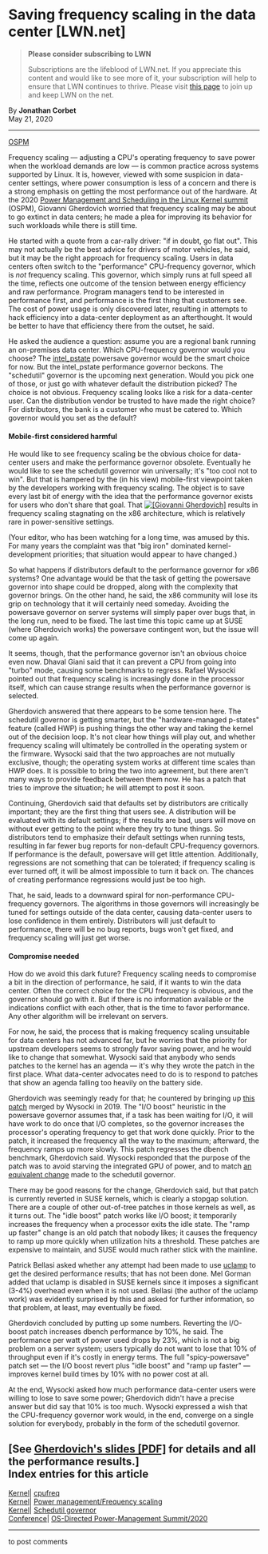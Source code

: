 # Saving frequency scaling in the data center [LWN.net]

> **Please consider subscribing to LWN**
> 
> Subscriptions are the lifeblood of LWN.net. If you appreciate this content and would like to see more of it, your subscription will help to ensure that LWN continues to thrive. Please visit [this page](/Promo/nst-nag1/subscribe) to join up and keep LWN on the net. 

By **Jonathan Corbet**  
May 21, 2020 

* * *

[OSPM](/Articles/820337/)

Frequency scaling — adjusting a CPU's operating frequency to save power when the workload demands are low — is common practice across systems supported by Linux. It is, however, viewed with some suspicion in data-center settings, where power consumption is less of a concern and there is a strong emphasis on getting the most performance out of the hardware. At the 2020 [Power Management and Scheduling in the Linux Kernel summit](http://retis.sssup.it/ospm-summit/) (OSPM), Giovanni Gherdovich worried that frequency scaling may be about to go extinct in data centers; he made a plea for improving its behavior for such workloads while there is still time. 

He started with a quote from a car-rally driver: "if in doubt, go flat out". This may not actually be the best advice for drivers of motor vehicles, he said, but it may be the right approach for frequency scaling. Users in data centers often switch to the "performance" CPU-frequency governor, which is _not_ frequency scaling. This governor, which simply runs at full speed all the time, reflects one outcome of the tension between energy efficiency and raw performance. Program managers tend to be interested in performance first, and performance is the first thing that customers see. The cost of power usage is only discovered later, resulting in attempts to hack efficiency into a data-center deployment as an afterthought. It would be better to have that efficiency there from the outset, he said. 

He asked the audience a question: assume you are a regional bank running an on-premises data center. Which CPU-frequency governor would you choose? The [intel_pstate](https://www.kernel.org/doc/html/latest/admin-guide/pm/intel_pstate.html) powersave governor would be the smart choice for now. But the intel_pstate performance governor beckons. The "schedutil" governor is the upcoming next generation. Would you pick one of those, or just go with whatever default the distribution picked? The choice is not obvious. Frequency scaling looks like a risk for a data-center user. Can the distribution vendor be trusted to have made the right choice? For distributors, the bank is a customer who must be catered to. Which governor would you set as the default? 

#### Mobile-first considered harmful

He would like to see frequency scaling be the obvious choice for data-center users and make the performance governor obsolete. Eventually he would like to see the schedutil governor win universally; it's "too cool not to win". But that is hampered by the (in his view) mobile-first viewpoint taken by the developers working with frequency scaling. The object is to save every last bit of energy with the idea that the performance governor exists for users who don't share that goal. That [![\[Giovanni
Gherdovich\]](https://static.lwn.net/images/conf/2020/ospm/GiovanniGherdovich-sm.png)](/Articles/820880/) results in frequency scaling stagnating on the x86 architecture, which is relatively rare in power-sensitive settings. 

(Your editor, who has been watching for a long time, was amused by this. For many years the complaint was that "big iron" dominated kernel-development priorities; that situation would appear to have changed.) 

So what happens if distributors default to the performance governor for x86 systems? One advantage would be that the task of getting the powersave governor into shape could be dropped, along with the complexity that governor brings. On the other hand, he said, the x86 community will lose its grip on technology that it will certainly need someday. Avoiding the powersave governor on server systems will simply paper over bugs that, in the long run, need to be fixed. The last time this topic came up at SUSE (where Gherdovich works) the powersave contingent won, but the issue will come up again. 

It seems, though, that the performance governor isn't an obvious choice even now. Dhaval Giani said that it can prevent a CPU from going into "turbo" mode, causing some benchmarks to regress. Rafael Wysocki pointed out that frequency scaling is increasingly done in the processor itself, which can cause strange results when the performance governor is selected. 

Gherdovich answered that there appears to be some tension here. The schedutil governor is getting smarter, but the "hardware-managed p-states" feature (called HWP) is pushing things the other way and taking the kernel out of the decision loop. It's not clear how things will play out, and whether frequency scaling will ultimately be controlled in the operating system or the firmware. Wysocki said that the two approaches are not mutually exclusive, though; the operating system works at different time scales than HWP does. It is possible to bring the two into agreement, but there aren't many ways to provide feedback between them now. He has a patch that tries to improve the situation; he will attempt to post it soon. 

Continuing, Gherdovich said that defaults set by distributors are critically important; they are the first thing that users see. A distribution will be evaluated with its default settings; if the results are bad, users will move on without ever getting to the point where they try to tune things. So distributors tend to emphasize their default settings when running tests, resulting in far fewer bug reports for non-default CPU-frequency governors. If performance is the default, powersave will get little attention. Additionally, regressions are not something that can be tolerated; if frequency scaling is ever turned off, it will be almost impossible to turn it back on. The chances of creating performance regressions would just be too high. 

That, he said, leads to a downward spiral for non-performance CPU-frequency governors. The algorithms in those governors will increasingly be tuned for settings outside of the data center, causing data-center users to lose confidence in them entirely. Distributors will just default to performance, there will be no bug reports, bugs won't get fixed, and frequency scaling will just get worse. 

#### Compromise needed

How do we avoid this dark future? Frequency scaling needs to compromise a bit in the direction of performance, he said, if it wants to win the data center. Often the correct choice for the CPU frequency is obvious, and the governor should go with it. But if there is no information available or the indications conflict with each other, that is the time to favor performance. Any other algorithm will be irrelevant on servers. 

For now, he said, the process that is making frequency scaling unsuitable for data centers has not advanced far, but he worries that the priority for upstream developers seems to strongly favor saving power, and he would like to change that somewhat. Wysocki said that anybody who sends patches to the kernel has an agenda — it's why they wrote the patch in the first place. What data-center advocates need to do is to respond to patches that show an agenda falling too heavily on the battery side. 

Gherdovich was seemingly ready for that; he countered by bringing up [this patch](/ml/linux-kernel/16144228.tcT5YVROcV%40aspire.rjw.lan/) merged by Wysocki in 2019. The "I/O boost" heuristic in the powersave governor assumes that, if a task has been waiting for I/O, it will have work to do once that I/O completes, so the governor increases the processor's operating frequency to get that work done quickly. Prior to the patch, it increased the frequency all the way to the maximum; afterward, the frequency ramps up more slowly. This patch regresses the dbench benchmark, Gherdovich said. Wysocki responded that the purpose of the patch was to avoid starving the integrated GPU of power, and to match [an equivalent change](https://git.kernel.org/linus/a5a0809bc58e) made to the schedutil governor. 

There may be good reasons for the change, Gherdovich said, but that patch is currently reverted in SUSE kernels, which is clearly a stopgap solution. There are a couple of other out-of-tree patches in those kernels as well, as it turns out. The "idle boost" patch works like I/O boost; it temporarily increases the frequency when a processor exits the idle state. The "ramp up faster" change is an old patch that nobody likes; it causes the frequency to ramp up more quickly when utilization hits a threshold. These patches are expensive to maintain, and SUSE would much rather stick with the mainline. 

Patrick Bellasi asked whether any attempt had been made to use [uclamp](/Articles/762043/) to get the desired performance results; that has not been done. Mel Gorman added that uclamp is disabled in SUSE kernels since it imposes a significant (3-4%) overhead even when it is not used. Bellasi (the author of the uclamp work) was evidently surprised by this and asked for further information, so that problem, at least, may eventually be fixed. 

Gherdovich concluded by putting up some numbers. Reverting the I/O-boost patch increases dbench performance by 10%, he said. The performance per watt of power used drops by 23%, which is not a big problem on a server system; users typically do not want to lose that 10% of throughput even if it's costly in energy terms. The full "spicy-powersave" patch set — the I/O boost revert plus "idle boost" and "ramp up faster" — improves kernel build times by 10% with no power cost at all. 

At the end, Wysocki asked how much performance data-center users were willing to lose to save some power; Gherdovich didn't have a precise answer but did say that 10% is too much. Wysocki expressed a wish that the CPU-frequency governor work would, in the end, converge on a single solution for everybody, probably in the form of the schedutil governor. 

[See [Gherdovich's slides [PDF]](/images/conf/2020/ospm/gherdovich-slides.pdf) for details and all the performance results.]  
Index entries for this article  
---  
[Kernel](/Kernel/Index)| [cpufreq](/Kernel/Index#cpufreq)  
[Kernel](/Kernel/Index)| [Power management/Frequency scaling](/Kernel/Index#Power_management-Frequency_scaling)  
[Kernel](/Kernel/Index)| [Schedutil governor](/Kernel/Index#Schedutil_governor)  
[Conference](/Archives/ConferenceIndex/)| [OS-Directed Power-Management Summit/2020](/Archives/ConferenceIndex/#OS-Directed_Power-Management_Summit-2020)  
  


* * *

to post comments 
